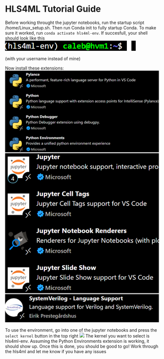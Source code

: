 # HLS4ML Tutorial Guide

Before working throught the jupyter notebooks, run the startup script /home/Linux_setup.sh. Then run Conda init to fully startup Conda. To make sure it worked, run `conda activate hls4ml-env`. If succesfull, your shell should look like this
![](image.png)

(with your username instead of mine)

Now install these extensions:
![alt text](image-1.png)
![alt text](image-2.png)
![alt text](image-3.png)

To use the environment, go into one of the jupyter notebooks and press the `select kernel` button in the top right
![](image-4.png)
The kernel you want to select is hls4ml-env. Assuming the Python Environments extension is working, it should show up.
Once this is done, you should be good to go! Work through the hls4ml and let me know if you have any issues

